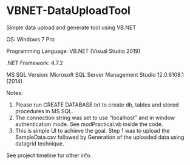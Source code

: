 # VBNET-DataUploadTool
Simple data upload and generate tool using VB.NET


OS: Windows 7 Pro

Programming Language: VB.NET (Visual Studio 2019)

.NET Framework: 4.7.2

MS SQL Version: Microsoft SQL Server Management Studio	12.0.6108.1 (2014)

Notes:
1. Please run CREATE DATABASE.txt to create db, tables and stored procedures in MS SQL.
2. The connection string was set to use "localhost" and in window authentication mode. See modPractical.vb inside the code.
3. This is simple UI to achieve the goal. Step 1 was to upload the SampleData.csv followed by Generation of the uploaded data using datagrid technique.

See project timeline for other info.
